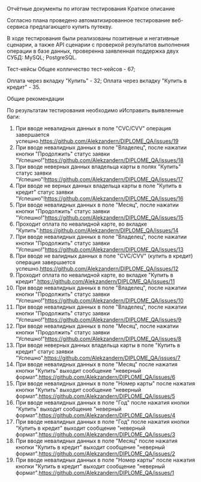 Отчётные документы по итогам тестирования
Краткое описание

Согласно плана проведено автоматизированное тестирование веб-сервиса предлагающего купить путекву.

В ходе тестирования были реализованы позитивные и негативные сценарии, 
а также API сценарии с проверкой результатов выполнения операции в базе данных,
проверенна заявленная поддержка двух СУБД: MySQL; PostgreSQL.

Тест-кейсы
Общее колличество тест-кейсов - 67;

Оплата через вкладку "Купить" - 32;
Оплата через вкладку "Купить в кредит" - 35.

Общие рекомендации

По результатам тестирования необходимо иИсправить выявленные баги:

1. При вводе невалидных данных в поле "CVC/CVV" операция завершается успешно.https://github.com/Alekzandern/DIPLOME_QA/issues/19
2. При вводе невалидных данных в поле "Владелец", после нажатии кнопки "Продолжить" статус заявки "Успешно!"https://github.com/Alekzandern/DIPLOME_QA/issues/18
3. При вводе неверных данных владельца карты в полях "Купить" статус заявки "Успешно"!https://github.com/Alekzandern/DIPLOME_QA/issues/17
4. При вводе не верных данных владельца карты в поле "Купить в кредит" статус заявки "Успешно"!https://github.com/Alekzandern/DIPLOME_QA/issues/16
5. При вводе невалидных данных в поле "Месяц", после нажатии кнопки "Продолжить" статус заявки "Успешно!"https://github.com/Alekzandern/DIPLOME_QA/issues/15
6. Проходит оплата по невалидной карте, во вкладке "Купить".https://github.com/Alekzandern/DIPLOME_QA/issues/14
7. При вводе невалидных данных в поле "Владелец", после нажатии кнопки "Продолжить" статус заявки "Успешно!"https://github.com/Alekzandern/DIPLOME_QA/issues/13
8. При вводе не валидных данных в поле "CVC/CVV" (купить в кредит) операция завершается успешно.https://github.com/Alekzandern/DIPLOME_QA/issues/12
9. Проходит оплата по невалидной карте, во вкладке "Купить в кредит".https://github.com/Alekzandern/DIPLOME_QA/issues/11
10. При вводе невалидных данных в поле "Владелец", после нажатии кнопки "Продолжить" статус заявки "Успешно!"https://github.com/Alekzandern/DIPLOME_QA/issues/10
11. При вводе невалидных данных в поле "Владелец", после нажатии кнопки "Продолжить" статус заявки "Успешно!"https://github.com/Alekzandern/DIPLOME_QA/issues/9
12. При вводе невалидных данных в поле "Месяц", после нажатии кнопки "Продолжить" статус заявки "Успешно!"https://github.com/Alekzandern/DIPLOME_QA/issues/8
13. При вводе неверных данных владельца карты в поле "Купить в кредит" статус заявки "Успешно".https://github.com/Alekzandern/DIPLOME_QA/issues/7
14. При вводе невалидных данных в поле "Месяц" после нажатия кнопки "Купить" выходит сообщение "неверный формат".https://github.com/Alekzandern/DIPLOME_QA/issues/6
15. При вводе невалидных данных в поле "Номер карты" после нажатия кнопки "Купить" выходит сообщение "неверный формат".https://github.com/Alekzandern/DIPLOME_QA/issues/5
16. При вводе невалидных данных в поле "Год" после нажатия кнопки "Купить" выходит сообщение "неверный формат".https://github.com/Alekzandern/DIPLOME_QA/issues/4
17. При вводе невалидных данных в поле "Год" после нажатия кнопки "Купить в кредит" выходит сообщение "неверный формат".https://github.com/Alekzandern/DIPLOME_QA/issues/3
18. При вводе невалидных данных в поле "Месяц" после нажатия кнопки "Купить в кредит" выходит сообщение "неверный формат".https://github.com/Alekzandern/DIPLOME_QA/issues/2
19. При вводе невалидных данных в поле "Номер карты" после нажатия кнопки "Купить в кредит" выходит сообщение "неверный формат".https://github.com/Alekzandern/DIPLOME_QA/issues/1
